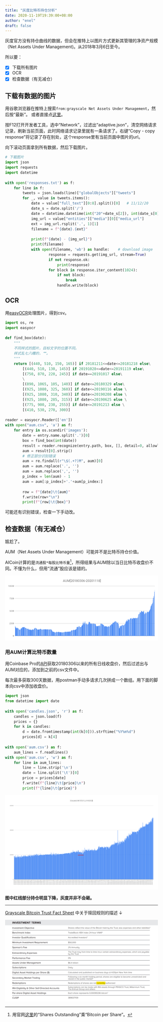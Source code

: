 ```yaml
---
title: "灰度比特币持仓分析"
date: 2020-11-19T19:39:00+08:00
author: "enel"
draft: false
---
```

灰度官方没有持仓曲线的数据，但会在推特上以图片方式更新其管理的净资产规模（Net Assets Under Management)。从2018年3月6日至今。

所以要：

- [x] 下载所有图片
- [x] OCR
- [x] 检查数据（有无减仓）

## 下载有数据的图片

用谷歌浏览器在推特上搜索`from:grayscale Net Assets Under Management`，然后按“最新”。 或者直接点[这里](https://twitter.com/search?q=from%3Agrayscale%20Net%20Assets%20Under%20Management&src=typed_query&f=live)。

按F12打开开发者工具，选中“Network”，过滤出“adaptive.json”，清空网络请求记录，刷新当前页面，此时网络请求记录里就有一条请求了。右键“Copy - copy response”将记录了存在别处，这个response里有当前页面中图片的url。

向下滚动页面拿到所有数据，然后下载图片。

``` python
# 下载图片
import json
import requests
import datetime

with open('responses.txt') as f:
    for line in f:
        tweets = json.loads(line)["globalObjects"]["tweets"]
        for _, value in tweets.items():
            date = value["full_text"][0:8].split()[0]   # 11/12/20
            date_s = date.split('/')
            date = datetime.datetime(int("20"+date_s[2]), int(date_s[0]), int(date_s[1])).strftime("%Y%m%d") # 20201112
            img_url = value["entities"]["media"][0]["media_url"]
            ext = img_url.rsplit('.', 1)[1]
            filename = f"{date}.{ext}"

            print(f"{date} - {img_url}")
            print(filename)
            with open(filename, 'wb') as handle:    # download image
                    response = requests.get(img_url, stream=True)
                    if not response.ok:
                        print(response)
                    for block in response.iter_content(1024):
                        if not block:
                            break
                        handle.write(block)
```

## OCR

用[easyOCR](https://github.com/JaidedAI/EasyOCR)处理图片，得到csv。

```python
import os, re
import easyocr

def find_box(date):
    """
    不同样式的图片，目标文字的位置不同。
    样式乱七八糟的，艹。
    """
    return [(440, 510, 150, 165)] if 20181211<=date<=20181218 else\
        [(440, 510, 130, 145)] if 20191028<=date<=20191119 else\
        [(750, 870, 220, 245)] if date==20191017 else\
        \
        [(890, 1065, 105, 140)] if date<=20180329 else\
        [(925, 1080, 325, 360)] if date<=20190116 else \
        [(925, 1080, 310, 340)] if date<=20190208 else \
        [(925, 1080, 285, 315)] if date<=20190625 else \
        [(775, 900, 230, 255)] if date<=20191213 else \
        [(410, 530, 270, 300)]

reader = easyocr.Reader(['en'])
with open("aum.csv", 'a') as f:
    for entry in os.scandir('images'):
        date = entry.name.split('.')[0]
        box = find_box(int(date))
        result = reader.recognize(entry.path, box, [], detail=0, allowlist=set("0123456789.,$M"))
        aum = result[0].strip()
        # 修正部分识别错误
        aum = re.findall(r"\$(.+?)M", aum)[0]
        aum = aum.replace('.', '')
        aum = aum.replace(',', '')
        p_index = len(aum) - 1
        aum = aum[:p_index]+'.'+aum[p_index:]

        row = f"{date}\t{aum}" 
        f.write(row+"\n")
        print(f"{row}\t{box}")

```

可能还有识别错误，检查一下手动改。

## 检查数据（有无减仓）

尴尬了。

AUM（Net Assets Under Management）可能并不是比特币持仓价值。

AICoin计算的是`流通股*每股比特币量`[^1]，所得结果与AUM除以当日比特币收盘价不同。不懂为什么，但用“流通”股应该是错的。

![2020-11-19-AUM[20180306-20201118]](/img/2020-11-19-AUM[20180306-20201118].png)

### 用AUM计算比特币数量

用Coinbase Pro的[API](https://docs.pro.coinbase.com/?r=1#get-historic-rates)获取20180306以来的所有日线收盘价，然后过滤出与AUM对应的，添加到之前的csv文件中。

每次最多获取300天数据，用postman手动多请求几次拼成一个数组。用下面的脚本向csv中添加收盘价。

```python
import json
from datetime import date

with open('candles.json', 'r') as f:
    candles = json.load(f)
    prices = {}
    for k in candles:
        d = date.fromtimestamp(int(k[0])).strftime("%Y%m%d")
        prices[d] = k[4]

with open('aum.csv') as f:
    aum_lines = f.readlines()
with open('aum.csv', 'w') as f:
    for line in aum_lines:
        line = line.strip('\n')
        date = line.split('\t')[0]
        price = prices[date]
        f.write(f"{line}\t{price}\n")
        print(f"{line}\t{price}")
```

![2020-11-19-按AUM计算得到的比特币数量](/img/2020-11-19-按AUM计算得到的比特币数量.png)

**图中红线部分持仓明显下降，灰度并非不会砸。**

---

[Grayscale Bitcoin Trust Fact Sheet](https://grayscale.co/wp-content/uploads/2020/11/BTC-Trust-Fact-Sheet-November-2020.pdf) 中关于赎回规则的描述 ↓ 

![赎回规则](/img/2020-11-19-赎回规则.png)

[^1]: 用官网[这里](https://grayscale.co/bitcoin-investment-trust/#overview)的“Shares Outstanding”乘“Bitcoin per Share”。
